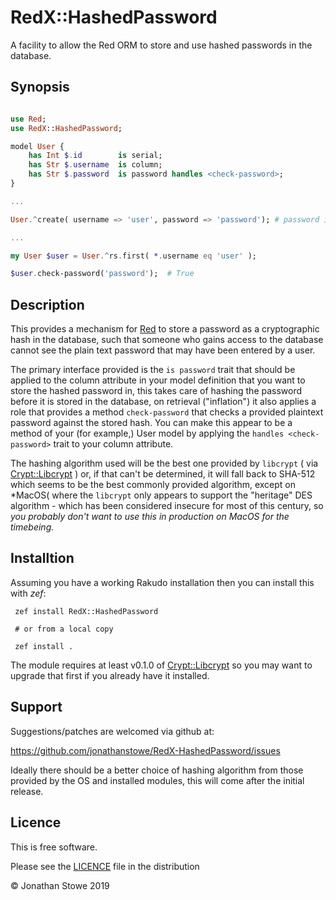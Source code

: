 # RedX::HashedPassword

A facility to allow the Red ORM to store and use hashed passwords in the database.

## Synopsis

```raku

use Red;
use RedX::HashedPassword;

model User {
    has Int $.id        is serial;
    has Str $.username  is column;
    has Str $.password  is password handles <check-password>;
}

...

User.^create( username => 'user', password => 'password'); # password is saved as a hash

...

my User $user = User.^rs.first( *.username eq 'user' );

$user.check-password('password');  # True

```

## Description

This provides a mechanism for [Red](https://github.com/FCO/Red) to store a password
as a cryptographic hash in the database, such that someone who gains access to the
database cannot see the plain text password that may have been entered by a user.

The primary interface provided is the ```is password``` trait that should be
applied to the column attribute in your model definition that you want to store the
hashed password in, this takes care of hashing the password before it is stored in
the database, on retrieval ("inflation") it also applies a role that provides a method
```check-password``` that checks a provided plaintext password against the stored hash.
You can make this appear to be a method of your (for example,) User model by applying
the ```handles <check-password>``` trait to your column attribute.

The hashing algorithm used will be the best one provided by ```libcrypt``` 
( via [Crypt::Libcrypt](https://github.com/jonathanstowe/Crypt-Libcrypt) ) or, if that
can't be determined, it will fall back to SHA-512 which seems to be the best commonly
provided algorithm, except on *MacOS( where the ```libcrypt``` only appears to support
the "heritage" DES algorithm - which has been considered insecure for most of this
century, so *you probably don't want to use this in production on MacOS for the timebeing.*

## Installtion

Assuming you have a working Rakudo installation then you can install this with *zef*:


     zef install RedX::HashedPassword

     # or from a local copy

     zef install .

The module requires at least v0.1.0 of [Crypt::Libcrypt](https://github.com/jonathanstowe/Crypt-Libcrypt)
so you may want to upgrade that first if you already have it installed.

## Support

Suggestions/patches are welcomed via github at:

https://github.com/jonathanstowe/RedX-HashedPassword/issues

Ideally there should be a better choice of hashing algorithm from those
provided by the OS and installed modules, this will come after the initial
release.


## Licence

This is free software.

Please see the [LICENCE](LICENCE) file in the distribution

© Jonathan Stowe 2019

